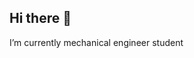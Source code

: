 ## Hi there 👋
I’m currently mechanical engineer student
<!--
**jdUnstoppable/jdUnstoppable** is a ✨ _special_ ✨ repository because its `README.md` (this file) appears on your GitHub profile.

Here are some ideas to get you started:

## - 🔭 I’m currently mechanical engineer student

